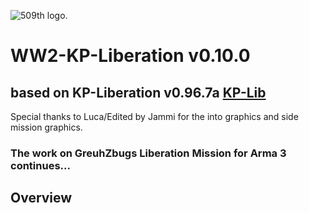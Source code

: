 ![509th logo.](https://www.509thgeronimo.org/images/509pibblack.jpg)
# WW2-KP-Liberation v0.10.0
## based on KP-Liberation v0.96.7a [KP-Lib](https://github.com/KillahPotatoes/KP-Liberation)
Special thanks to Luca/Edited by Jammi for the into graphics and side mission graphics.
### The work on GreuhZbugs Liberation Mission for Arma 3 continues...
##
## Overview

